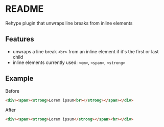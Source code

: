 # README

Rehype plugin that unwraps line breaks from inline elements



## Features

- unwraps a line break `<br>` from an inline element if it's the first or last child
- inline elements currently used: `<em>`, `<span>`, `<strong>`



## Example

Before

```html
<div><span><strong>Lorem ipsum<br></strong></span></div>
```

After

```html
<div><span><strong>Lorem ipsum</strong></span><br></div>
```
